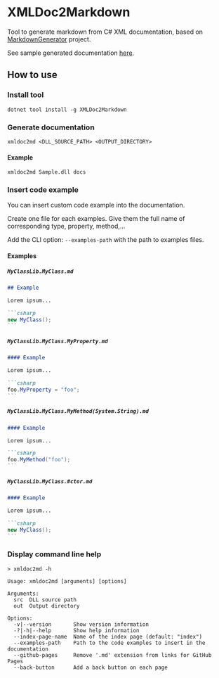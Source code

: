 # XMLDoc2Markdown

Tool to generate markdown from C# XML documentation, based on [MarkdownGenerator](https://github.com/neuecc/MarkdownGenerator) project.

See sample generated documentation [here](sample).

## How to use

### Install tool

```shell
dotnet tool install -g XMLDoc2Markdown
```

### Generate documentation

```shell
xmldoc2md <DLL_SOURCE_PATH> <OUTPUT_DIRECTORY>
```

#### Example

```shell
xmldoc2md Sample.dll docs
```

### Insert code example

You can insert custom code example into the documentation.

Create one file for each examples. Give them the full name of corresponding type, property, method,...

Add the CLI option: `--examples-path` with the path to examples files.

#### Examples

##### `MyClassLib.MyClass.md`

~~~markdown
## Example

Lorem ipsum...

```csharp
new MyClass();
```
~~~

##### `MyClassLib.MyClass.MyProperty.md`

~~~markdown
#### Example

Lorem ipsum...

```csharp
foo.MyProperty = "foo";
```
~~~

##### `MyClassLib.MyClass.MyMethod(System.String).md`

~~~markdown
#### Example

Lorem ipsum...

```csharp
foo.MyMethod("foo");
```
~~~

##### `MyClassLib.MyClass.#ctor.md`

~~~markdown
#### Example

Lorem ipsum...

```csharp
new MyClass();
```
~~~

### Display command line help

```shell
> xmldoc2md -h

Usage: xmldoc2md [arguments] [options]

Arguments:
  src  DLL source path
  out  Output directory

Options:
  -v|--version       Show version information
  -?|-h|--help       Show help information
  --index-page-name  Name of the index page (default: "index")
  --examples-path    Path to the code examples to insert in the documentation
  --github-pages     Remove '.md' extension from links for GitHub Pages
  --back-button      Add a back button on each page
```
